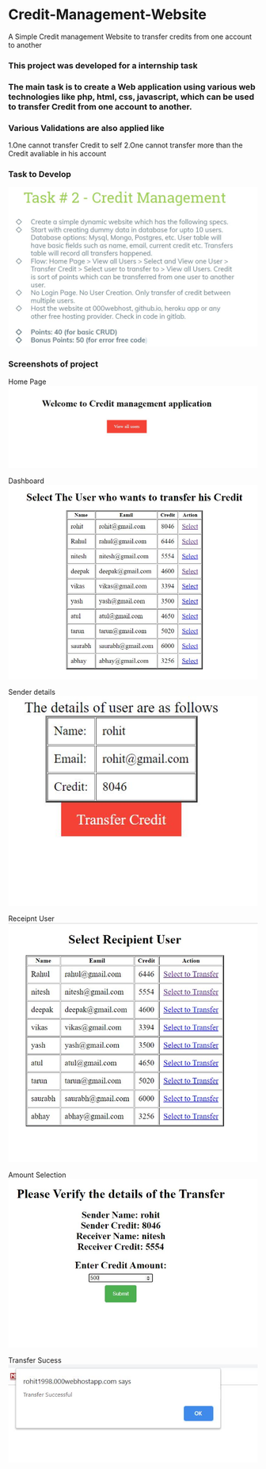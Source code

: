 # Credit-Management-Website
A Simple Credit management Website to transfer credits from one account to another 
### This project was developed for a internship task 
### The main task is to create a Web application using various web technologies like php, html, css, javascript, which can be used to transfer Credit from one account to another. 
### Various Validations are also applied like 
1.One cannot transfer Credit to self
2.One cannot transfer more than the Credit avaliable in his account
### Task to Develop
![](screenshots/pic1.JPG)
### Screenshots of project
Home Page
![](screenshots/home.JPG)

Dashboard 
![](screenshots/dashboard.JPG)

Sender details
![](screenshots/sender.JPG)

Receipnt User
![](screenshots/receipent.JPG)

Amount Selection
![](screenshots/amount.JPG)

Transfer Sucess
![](screenshots/sucess.JPG)








